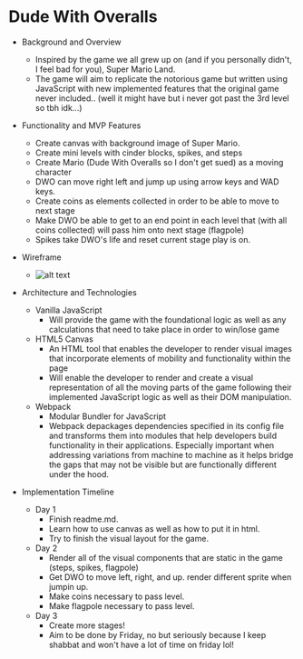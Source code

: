# Dude With Overalls

* Background and Overview
    * Inspired by the game we all grew up on (and if you personally didn't, I feel bad for you), Super Mario Land.
    * The game will aim to replicate the notorious game but written using JavaScript with new implemented features that the       original game never included.. (well it might have but i never got past the 3rd level so tbh idk...)
* Functionality and MVP Features
    * Create canvas with background image of Super Mario.
    * Create mini levels with cinder blocks, spikes, and steps
    * Create Mario (Dude With Overalls so I don't get sued) as a moving character
    * DWO can move right left and jump up using arrow keys and WAD keys.
    * Create coins as elements collected in order to be able to move to next stage
    * Make DWO be able to get to an end point in each level that (with all coins collected) will pass him onto next stage           (flagpole)
    * Spikes take DWO's life and reset current stage play is on.
 
 * Wireframe 
   * ![alt text](https://i.ibb.co/zbD0gx7/Screen-Shot-2019-06-11-at-4-08-47-PM.png)
* Architecture and Technologies
    * Vanilla JavaScript
        * Will provide the game with the foundational logic as well as any calculations that need to take place in order to             win/lose game
    * HTML5 Canvas
        * An HTML tool that enables the developer to render visual images that incorporate elements of mobility and                      functionality within the page
        * Will enable the developer to render and create a visual representation of all the moving parts of the game following          their implemented JavaScript logic as well as their DOM manipulation.
     * Webpack 
        * Modular Bundler for JavaScript
        * Webpack depackages dependencies specified in its config file and transforms them into modules that help developers             build functionality in their applications. Especially important when addressing variations from machine to machine             as it helps bridge the gaps that may not be visible but are functionally different under the hood.

 * Implementation Timeline
    * Day 1
      * Finish readme.md.
      * Learn how to use canvas as well as how to put it in html.
      * Try to finish the visual layout for the game.
    * Day 2
      * Render all of the visual components that are static in the game (steps, spikes, flagpole)
      * Get DWO to move left, right, and up. render different sprite when jumpin up.
      * Make coins necessary to pass level.
      * Make flagpole necessary to pass level.
    * Day 3
      * Create more stages!
      * Aim to be done by Friday, no but seriously because I keep shabbat and won't have a lot of time on friday lol! 

